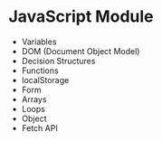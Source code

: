 # JavaScript Module
- Variables
- DOM (Document Object Model)
- Decision Structures
- Functions
- localStorage
- Form
- Arrays
- Loops
- Object
- Fetch API
